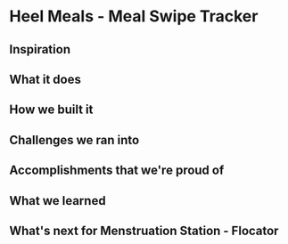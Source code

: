 # Heel Meals - Meal Swipe Tracker

## Inspiration


## What it does


## How we built it



## Challenges we ran into



## Accomplishments that we're proud of



## What we learned



## What's next for Menstruation Station - Flocator

